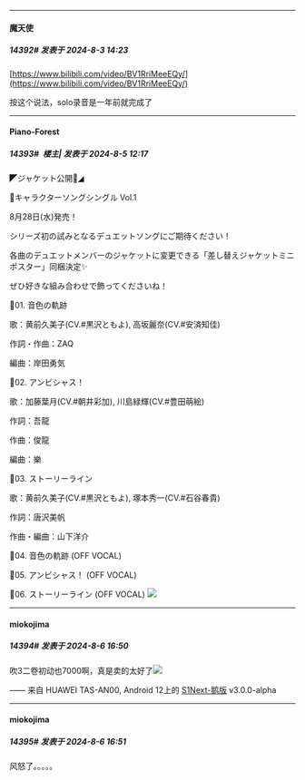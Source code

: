 ﻿
*****

####  魔天使  
##### 14392#       发表于 2024-8-3 14:23

[https://www.bilibili.com/video/BV1RriMeeEQy/](https://www.bilibili.com/video/BV1RriMeeEQy/)

按这个说法，solo录音是一年前就完成了


*****

####  Piano-Forest  
##### 14393#         楼主| 发表于 2024-8-5 12:17

◤ジャケット公開🎺◢

📀キャラクターソングシングル Vol.1

8月28日(水)発売！

シリーズ初の試みとなるデュエットソングにご期待ください！

各曲のデュエットメンバーのジャケットに変更できる「差し替えジャケットミニポスター」同梱決定✨

ぜひ好きな組み合わせで飾ってくださいね！

🎼01. 音色の軌跡

歌：黄前久美子(CV.#黒沢ともよ), 高坂麗奈(CV.#安済知佳)

作詞・作曲：ZAQ

編曲：岸田勇気

🎼02. アンビシャス！

歌：加藤葉月(CV.#朝井彩加), 川島緑輝(CV.#豊田萌絵)

作詞：吾龍

作曲：俊龍

編曲：樂

🎼03. ストーリーライン

歌：黄前久美子(CV.#黒沢ともよ), 塚本秀一(CV.#石谷春貴)

作詞：唐沢美帆

作曲・編曲：山下洋介

🎼04. 音色の軌跡 (OFF VOCAL)

🎼05. アンビシャス！ (OFF VOCAL)

🎼06. ストーリーライン (OFF VOCAL)
<img src="https://p.sda1.dev/18/dc9eed6babc65afd06a9fa4ba0c69d02/20240805_121631.jpg" referrerpolicy="no-referrer">


*****

####  miokojima  
##### 14394#       发表于 2024-8-6 16:50

吹3二卷初动也7000啊，真是卖的太好了<img src="https://p.sda1.dev/18/8983e6794d9e3db6a8fdbbae687e0f14/A0A53BFCCA7AF82314CE36A326447C95.jpg" referrerpolicy="no-referrer">

—— 来自 HUAWEI TAS-AN00, Android 12上的 [S1Next-鹅版](https://github.com/ykrank/S1-Next/releases) v3.0.0-alpha

*****

####  miokojima  
##### 14395#       发表于 2024-8-6 16:51

风怒了。。。。。

